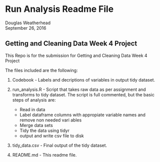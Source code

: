 # Run Analysis Readme File
Douglas Weatherhead  
September 26, 2016  



## Getting and Cleaning Data Week 4 Project
This Repo is for the  submission for Getting and Cleaning Data Week 4 Project

The files included are the following:

1. Codebook - Labels and decriptions of variables in output tidy dataset.
2. run_analysis.R - Script that takes raw data as per assignment and transforms to tidy dataset. The script is full commented, but the basic steps of analysis are:
    - Read in data
    - Label dataframe columns with appropiate variable names and remove non needed vari    ables
    - Merge data sets
    - Tidy the data using tidyr
    - output and write csv file to disk

3. tidy_data.csv - Final output of the tidy dataset.
4. README.md - This readme file.


